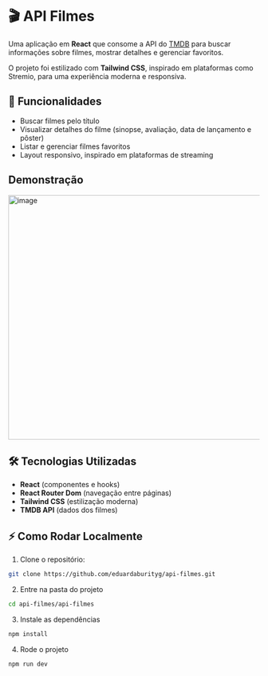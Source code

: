 # 🎬 API Filmes

Uma aplicação em **React** que consome a API do [TMDB](https://www.themoviedb.org/) para buscar informações sobre filmes, mostrar detalhes e gerenciar favoritos.  

O projeto foi estilizado com **Tailwind CSS**, inspirado em plataformas como Stremio, para uma experiência moderna e responsiva.

## 🚀 Funcionalidades

- Buscar filmes pelo título  
- Visualizar detalhes do filme (sinopse, avaliação, data de lançamento e pôster)  
- Listar e gerenciar filmes favoritos  
- Layout responsivo, inspirado em plataformas de streaming  

## Demonstração

<img width="878" height="489" alt="image" src="https://github.com/user-attachments/assets/36aaa64e-1ba8-40df-81e6-95fd0c30caa2" />


## 🛠 Tecnologias Utilizadas

- **React** (componentes e hooks)  
- **React Router Dom** (navegação entre páginas)  
- **Tailwind CSS** (estilização moderna)  
- **TMDB API** (dados dos filmes)  

## ⚡ Como Rodar Localmente

1. Clone o repositório:  
```bash
git clone https://github.com/eduardaburityg/api-filmes.git
```
2. Entre na pasta do projeto
```bash
cd api-filmes/api-filmes
```
3. Instale as dependências
```bash
npm install
```
4. Rode o projeto
```bashh
npm run dev
